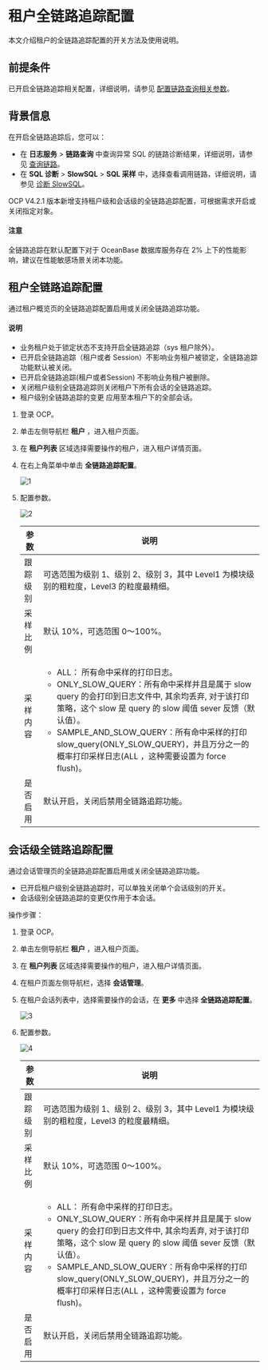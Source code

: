 # 租户全链路追踪配置

本文介绍租户的全链路追踪配置的开关方法及使用说明。

## 前提条件

已开启全链路追踪相关配置，详细说明，请参见 [配置链路查询相关参数](../../1300.log-service/300.configuration-trace-paremeters.md)。

## 背景信息

在开启全链路追踪后，您可以：

* 在 **日志服务** > **链路查询** 中查询异常 SQL 的链路诊断结果，详细说明，请参见 [查询链路](../../1300.log-service/400.trace-query.md)。
* 在 **SQL 诊断** >  **SlowSQL** > **SQL 采样** 中，选择查看调用链路，详细说明，请参见 [诊断 SlowSQL](../../1000.diagnosis-and-tuning-fuctions/100.manage-sql-diagnosis/600.slowsql-diagnostics.md)。

OCP V4.2.1 版本新增支持租户级和会话级的全链路追踪配置，可根据需求开启或关闭指定对象。

<main id="notice" type='notice'>
  <h4>注意</h4>
  <p>全链路追踪在默认配置下对于 OceanBase 数据库服务存在 2% 上下的性能影响，建议在性能敏感场景关闭本功能。</p>
</main>

## 租户全链路追踪配置

通过租户概览页的全链路追踪配置启用或关闭全链路追踪功能。

<main id="notice" type='explain'>
  <h4>说明</h4>
  <ul><li>业务租户处于锁定状态不支持开启全链路追踪（sys 租户除外）。</li><li>已开启全链路追踪（租户或者 Session）不影响业务租户被锁定，全链路追踪功能默认被关闭。</li><li>已开启全链路追踪(租户或者Session) 不影响业务租户被删除。</li><li>关闭租户级别全链路追踪则关闭租户下所有会话的全链路追踪。</li><li>租户级别全链路追踪的变更 应用至本租户下的全部会话。</li></ul>
</main>

1. 登录 OCP。

2. 单击左侧导航栏 **租户** ，进入租户页面。

3. 在 **租户列表** 区域选择需要操作的租户，进入租户详情页面。

4. 在右上角菜单中单击 **全链路追踪配置**。

    ![1](https://obbusiness-private.oss-cn-shanghai.aliyuncs.com/doc/img/ocp/422/OAS/%E5%85%A8%E9%93%BE%E8%B7%AF%E8%BF%BD%E8%B8%AA-2.png)

5. 配置参数。

    ![2](https://obbusiness-private.oss-cn-shanghai.aliyuncs.com/doc/img/ocp/422/OAS/%E5%85%A8%E9%93%BE%E8%B7%AF%E8%BF%BD%E8%B8%AA-1.png)

    | 参数 | 说明 |
    |-----|------|
    | 跟踪级别 | 可选范围为级别 1、级别 2、级别 3，其中 Level1 为模块级别的粗粒度，Level3 的粒度最精细。 |
    | 采样比例 | 默认 10%，可选范围 0～100%。 |
    | 采样内容 | <ul><li>ALL： 所有命中采样的打印日志。</li><li>ONLY_SLOW_QUERY：所有命中采样并且是属于 slow query 的会打印到日志文件中, 其余均丢弃, 对于该打印策略，这个 slow 是 query 的 slow 阈值 sever 反馈（默认值）。</li><li>SAMPLE_AND_SLOW_QUERY：所有命中采样的打印 slow_query(ONLY_SLOW_QUERY)，并且万分之一的概率打印采样日志(ALL ，这种需要设置为 force flush)。</li></ul> |
    | 是否启用 | 默认开启，关闭后禁用全链路追踪功能。 |

## 会话级全链路追踪配置

通过会话管理页的全链路追踪配置启用或关闭全链路追踪功能。

<ul><li>已开启租户级别全链路追踪时，可以单独关闭单个会话级别的开关。</li><li>会话级别全链路追踪的变更仅作用于本会话。</li></ul>

操作步骤：

1. 登录 OCP。

2. 单击左侧导航栏 **租户** ，进入租户页面。

3. 在 **租户列表** 区域选择需要操作的租户，进入租户详情页面。

4. 在租户页面左侧导航栏，选择 **会话管理**。

5. 在租户会话列表中，选择需要操作的会话，在 **更多** 中选择 **全链路追踪配置**。

    ![3](https://obbusiness-private.oss-cn-shanghai.aliyuncs.com/doc/img/ocp/422/OAS/%E5%85%A8%E9%93%BE%E8%B7%AF%E8%BF%BD%E8%B8%AA-3.png)

6. 配置参数。

    ![4](https://obbusiness-private.oss-cn-shanghai.aliyuncs.com/doc/img/ocp/422/OAS/%E5%85%A8%E9%93%BE%E8%B7%AF%E8%BF%BD%E8%B8%AA-1.png)

    | 参数 | 说明 |
    |------|------|
    | 跟踪级别 | 可选范围为级别 1、级别 2、级别 3，其中 Level1 为模块级别的粗粒度，Level3 的粒度最精细。 |
    | 采样比例 | 默认 10%，可选范围 0～100%。 |
    | 采样内容 | <ul><li>ALL： 所有命中采样的打印日志。</li><li>ONLY_SLOW_QUERY：所有命中采样并且是属于 slow query 的会打印到日志文件中, 其余均丢弃, 对于该打印策略，这个 slow 是 query 的 slow 阈值 sever 反馈（默认值）。</li><li>SAMPLE_AND_SLOW_QUERY：所有命中采样的打印 slow_query(ONLY_SLOW_QUERY)，并且万分之一的概率打印采样日志(ALL ，这种需要设置为 force flush)。</li></ul> |
    | 是否启用 | 默认开启，关闭后禁用全链路追踪功能。 |
